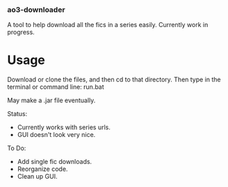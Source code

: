 ### ao3-downloader

A tool to help download all the fics in a series easily. Currently work in progress.

# Usage
Download or clone the files, and then cd to that directory.
Then type in the terminal or command line:
run.bat

May make a .jar file eventually.

Status:
- Currently works with series urls.
- GUI doesn't look very nice.

To Do:
- Add single fic downloads.
- Reorganize code.
- Clean up GUI.

